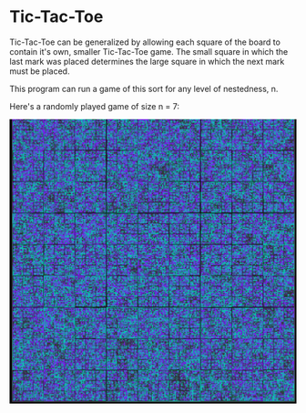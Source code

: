 # Tic-Tac-Toe

Tic-Tac-Toe can be generalized by allowing each square of the board to contain it's own, smaller Tic-Tac-Toe game. The small square in which the last mark was placed determines the large square in which the next mark must be placed. 

This program can run a game of this sort for any level of nestedness, n. 

Here's a randomly played game of size n = 7:

![plot](./7_Layers.png)
